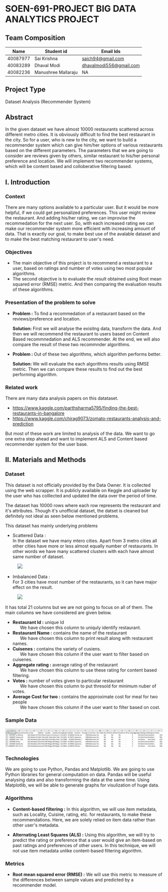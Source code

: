 # SOEN-691-PROJECT BIG DATA ANALYTICS PROJECT

## Team Composition

| Name  | Student id | Email Ids |
| --- | --- | ---|
| 40087977 | Sai Krishna | saich94@gmail.com |
| 40083289 | Dhaval Modi | dhavalmodi556@gmail.com |
| 40082236 | Manushree Mallaraju | NA |

## Project Type
Dataset Analysis (Recommender System)

## Abstract
In the given dataset we have almost 10000 restaurants scattered across different metro cities. It is obviously difficult to find the best restaurant in the city. So for a user, who is new to the city, we want to build a recommender system which can give him/her options of various restaurants based on the different parameters. The parameters that we are going to consider are reviews given by others, similar restaurant to his/her personal preference and location. We will implement two recommender systems, which will be content based and colloberative filtering based.

## I. Introduction
### Context

There are many options available to a particular user. But it would be more helpful, if we could get personalized preferences. This user might review the restaurant. And adding his/her rating, we can improvise the recommedation for the next user. So, with each increased rating we can make our recommender system more efficient with increasing amount of data. That is exactly our goal, to make best use of the avalable dataset and to make the best matching restaurant to user's need.

### Objectives

* The main objective of this project is to recommend a restaurant to a user, based on ratings and number of votes using two most popular algorithms.
* The second objective is to evaluate the result obtained using Root mean squared error (RMSE) metric. And then comparing the evaluation results of these algorithms.

### Presentation of the problem to solve

* <b>Problem : </b> To find a recommedation of a restaurant based on the reviews/preference and location.

  <b>Solution: </b> First we will analyse the exisitng data, transform the data. And then we will recommend the restaurant to users based on Content Based recommnedation and ALS recommender. At the end, we will also compare the result of these two recommnder algorithms.

* <b>Problem : </b> Out of these two algorithms, which algorithm performs better.
 
  <b>Solution: </b> We will evaluate the each algorithms results using RMSE metric. Then we can compare these results to find out the best performing algorithm.

### Related work 

There are many data analysis papers on this datataset. <br />
* https://www.kaggle.com/parthsharma5795/finding-the-best-restaurants-in-bangalore <br />
* https://www.kaggle.com/chirag9073/zomato-restaurants-analysis-and-prediction <br />

But most of these work are limited to analysis of the data. We want to go one extra step ahead and want to implement ALS and Content based recommender system for the user base.

## II. Materials and Methods

### Dataset

This dataset is not officially provided by the Data Owner. It is collected using the web scrapper. It is publicly available on Keggle and uploader by the user who has colllected and updated the data over the period of time. 

The dataset has 10000 rows where each row represents the restaurant and it's attributes. Though it's unofficial dataset, the datset is  cleaned but definitely not ideal as seen below mentioned problems.

This dataset has mainly underlying problems

* Scattered Data :<br /> In the dataset we have many mtero cities. Apart from 3 metro cities all other cities have more or less almost equally number of restaurants. In other words we have many scattered clusters with each have almost same number of dataset.

&nbsp;   &nbsp;   &nbsp;   &nbsp;   &nbsp; <img src="https://github.com/saich9424/SOEN-691-PROJECT/blob/master/Scattered_Data.PNG" width="200">


* Imbalanced Data :<br /> For 3 cities have most number of the restaurants, so it can have major effect on the result.

&nbsp;   &nbsp;   &nbsp;   &nbsp;   &nbsp; <img src="https://github.com/saich9424/SOEN-691-PROJECT/blob/master/Imbalanced_Data.PNG" width="200">


It has total 21 columns but we are not going to focus on all of them. The main columns we have considered are given below.

* <b>Restaurant Id :</b> unique Id <br />
&nbsp;   &nbsp;   &nbsp; We have chosen this column to uniquly identify restaurant.
* <b>Restaurant Name :</b> contains the name of the restaurant <br />
&nbsp;   &nbsp;   &nbsp; We have chosen this column to print result along with restaurant names.
* <b>Cuisenes :</b> contains the variety of cusiens. <br />
&nbsp;   &nbsp;   &nbsp; We have chosen this column if the user want to filter based on cuisenes.
* <b>Aggregate rating :</b> average rating of the restaurant <br />
&nbsp;   &nbsp;   &nbsp; We have chosen this column to use these rating for content based filtering.
* <b>Votes :</b> number of votes given to particular restaurant <br />
&nbsp;   &nbsp;   &nbsp; We have chosen this column to put thresold for minimum nuber of votes.
* <b>Average Cost for two :</b> contains the approximate cost for meal for two people <br />
&nbsp;   &nbsp;   &nbsp; We have chosen this column if the user want to filter based on cost.

### Sample Data

![](Sample_Data.PNG)

### Technologies

We are going to use Python, Pandas and Matplotlib. We are going to use Python libraries for general computation on data. Pandas will be useful analysing data and also transforming the data at the same time. Using Matplotlib, we will be able to generate graphs for visulization of huge data.

### Algorithms

* <b>Content-based filtering :</b> In this algorithm, we will use item metadata, such as Locality, Cuisine, rating, etc. for restaurants, to make these recommendations. Here, we are solely relied on item data rather than other user's  metadata.

* <b>Alternating Least Squares (ALS) :</b>  Using this algorithm, we will try to predict the rating or preference that a user would give an item-based on past ratings and preferences of other users. In this technique, we will not use item metadata unlike content-based filtering algorithm.

### Metrics

* <b>Root mean squared error (RMSE) :</b> We will use this metric to measure of the differences between sample values and predicted by a recommender model.
